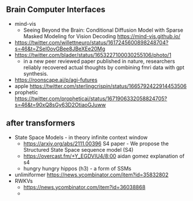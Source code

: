 ## Brain Computer Interfaces
- mind-vis 
	- Seeing Beyond the Brain: Conditional Diffusion Model with Sparse Masked Modeling for Vision Decoding https://mind-vis.github.io/
- https://twitter.com/willettneuro/status/1617245600898248704?s=46&t=ZSeI0ovGBee8JBeXEe20Mg
- https://twitter.com/blader/status/1653227100030255106/photo/1
	- in a new peer reviewed paper published in nature, researchers reliably recovered actual thoughts by combining fmri data with gpt synthesis.
- https://roonscape.ai/p/agi-futures
- apple https://twitter.com/sterlingcrispin/status/1665792422914453506
- prophetic https://twitter.com/propheticai/status/1671906332058824705?s=46&t=90xQ8sGy63D2OtiaoGJuww

## after transformers

- State Space Models - in theory infinite context window
	- https://arxiv.org/abs/2111.00396 S4 paper - We propose the Structured State Space sequence model (S4)
	- https://overcast.fm/+Y_EGDVIU4/8:00 aidan gomez explanation of s4
	- hungry hungry hippos (h3) - a form of SSMs
- unlimiformer https://news.ycombinator.com/item?id=35832802 
- RWKVs
	- https://news.ycombinator.com/item?id=36038868
	- 